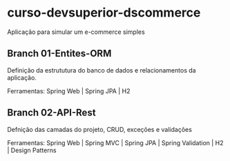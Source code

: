 # curso-devsuperior-dscommerce
Aplicação para simular um e-commerce simples

## Branch 01-Entites-ORM
Definição da estrututura do banco de dados e relacionamentos da aplicação.

Ferramentas:
Spring Web | Spring JPA | H2

## Branch 02-API-Rest
Defnição das camadas do projeto, CRUD, exceções e validações

Ferramentas:
Spring Web | Spring MVC | Spring JPA | Spring Validation | H2 | Design Patterns